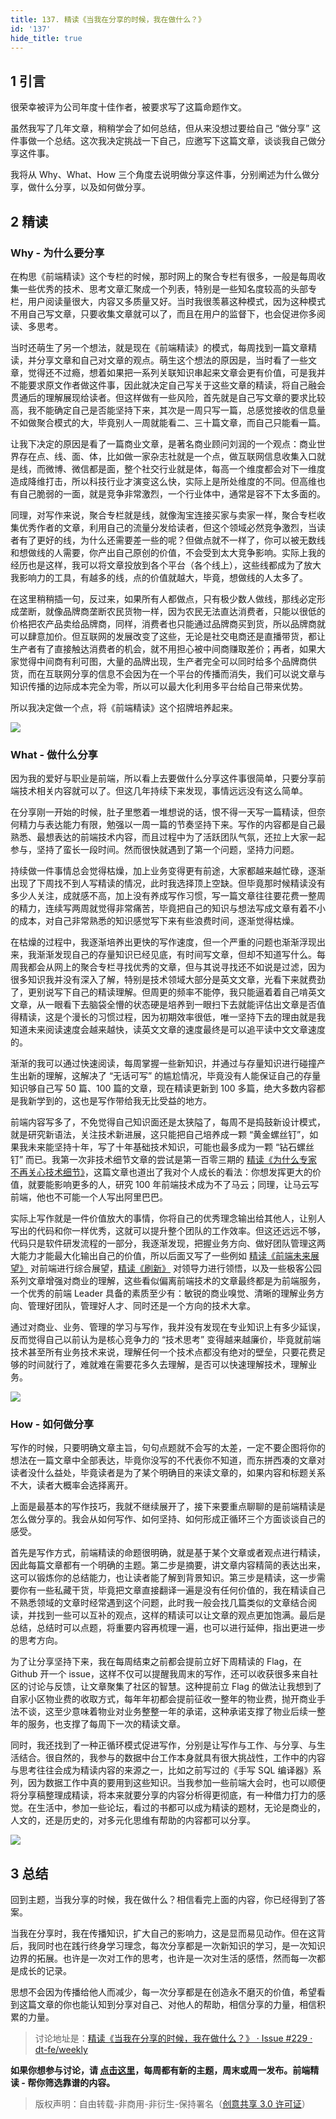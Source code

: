 ```yaml
---
title: 137. 精读《当我在分享的时候，我在做什么？》
id: '137'
hide_title: true
---
```


## 1 引言

很荣幸被评为公司年度十佳作者，被要求写了这篇命题作文。

虽然我写了几年文章，稍稍学会了如何总结，但从来没想过要给自己 “做分享” 这件事做一个总结。这次我决定挑战一下自己，应邀写下这篇文章，谈谈我自己做分享这件事。

我将从 Why、What、How 三个角度去说明做分享这件事，分别阐述为什么做分享，做什么分享，以及如何做分享。

## 2 精读

### Why - 为什么要分享

在构思《前端精读》这个专栏的时候，那时网上的聚合专栏有很多，一般是每周收集一些优秀的技术、思考文章汇聚成一个列表，特别是一些知名度较高的头部专栏，用户阅读量很大，内容又多质量又好。当时我很羡慕这种模式，因为这种模式不用自己写文章，只要收集文章就可以了，而且在用户的监督下，也会促进你多阅读、多思考。

当时还萌生了另一个想法，就是现在《前端精读》的模式，每周找到一篇文章精读，并分享文章和自己对文章的观点。萌生这个想法的原因是，当时看了一些文章，觉得还不过瘾，想着如果把一系列关联知识串起来文章会更有价值，可是我并不能要求原文作者做这件事，因此就决定自己写关于这些文章的精读，将自己融会贯通后的理解展现给读者。但这样做有一些风险，首先就是自己写文章的要求比较高，我不能确定自己是否能坚持下来，其次是一周只写一篇，总感觉接收的信息量不如做聚合模式的大，毕竟别人一周就能看二、三十篇文章，而自己只能看一篇。

让我下决定的原因是看了一篇商业文章，是著名商业顾问刘润的一个观点：商业世界存在点、线、面、体，比如做一家杂志社就是一个点，做互联网信息收集入口就是线，而微博、微信都是面，整个社交行业就是体，每高一个维度都会对下一维度造成降维打击，所以科技行业才演变这么快，实际上是所处维度的不同。但高维也有自己脆弱的一面，就是竞争非常激烈，一个行业体中，通常是容不下太多面的。

同理，对写作来说，聚合专栏就是线，就像淘宝连接买家与卖家一样，聚合专栏收集优秀作者的文章，利用自己的流量分发给读者，但这个领域必然竞争激烈，当读者有了更好的线，为什么还需要差一些的呢？但做点就不一样了，你可以被无数线和想做线的人需要，你产出自己原创的价值，不会受到太大竞争影响。实际上我的经历也是这样，我可以将文章投放到各个平台（各个线上），这些线都成为了放大我影响力的工具，有越多的线，点的价值就越大，毕竟，想做线的人太多了。

在这里稍稍插一句，反过来，如果所有人都做点，只有极少数人做线，那线必定形成垄断，就像品牌商垄断农民货物一样，因为农民无法直达消费者，只能以很低的价格把农产品卖给品牌商，同样，消费者也只能通过品牌商买到货，所以品牌商就可以肆意加价。但互联网的发展改变了这些，无论是社交电商还是直播带货，都让生产者有了直接触达消费者的机会，就不用担心被中间商赚取差价；再者，如果大家觉得中间商有利可图，大量的品牌出现，生产者完全可以同时给多个品牌商供货，而在互联网分享的信息不会因为在一个平台的传播而消失，我们可以说文章与知识传播的边际成本完全为零，所以可以最大化利用多平台给自己带来优势。

所以我决定做一个点，将《前端精读》这个招牌培养起来。

![](https://cdn.jsdelivr.net/gh/ViktorWong/imgbed/img/20210409192052.png)

### What - 做什么分享

因为我的爱好与职业是前端，所以看上去要做什么分享这件事很简单，只要分享前端技术相关内容就可以了。但这几年持续下来发现，事情远远没有这么简单。

在分享刚一开始的时候，肚子里憋着一堆想说的话，恨不得一天写一篇精读，但奈何精力与表达能力有限，勉强以一周一篇的节奏坚持下来。写作的内容都是自己最熟悉、最想表达的前端技术内容，而且过程中为了活跃团队气氛，还拉上大家一起参与，坚持了蛮长一段时间。然而很快就遇到了第一个问题，坚持力问题。

持续做一件事情总会觉得枯燥，加上业务变得更有前途，大家都越来越忙碌，逐渐出现了下周找不到人写精读的情况，此时我选择顶上空缺。但毕竟那时候精读没有多少人关注，成就感不高，加上没有养成写作习惯，写一篇文章往往要花费一整周的精力，连续写两周就觉得非常痛苦，毕竟把自己的知识与想法写成文章有着不小的成本，对自己非常熟悉的知识感觉写下来有些浪费时间，逐渐觉得枯燥。

在枯燥的过程中，我逐渐培养出更快的写作速度，但一个严重的问题也渐渐浮现出来，我渐渐发现自己的存量知识已经见底，有时间写文章，但却不知道写什么。每周我都会从网上的聚合专栏寻找优秀的文章，但与其说寻找还不如说是过滤，因为很多知识我并没有深入了解，特别是技术领域大部分是英文文章，光看下来就费劲了，更别说写下自己的精读理解。但周更的频率不能停，我只能逼着着自己啃英文文章，从一眼看下去脑袋全懵的状态硬是培养到一眼扫下去就能评估出文章是否值得精读，这是个漫长的习惯过程，因为初期效率很低，唯一坚持下去的理由就是我知道未来阅读速度会越来越快，读英文文章的速度最终是可以追平读中文文章速度的。

渐渐的我可以通过快速阅读，每周掌握一些新知识，并通过与存量知识进行碰撞产生出新的理解，这解决了 “无话可写” 的尴尬情况，毕竟没有人能保证自己的存量知识够自己写 50 篇、100 篇的文章，现在精读更新到 100 多篇，绝大多数内容都是我新学到的，这也是写作带给我无比受益的地方。

前端内容写多了，不免觉得自己知识面还是太狭隘了，每周不是捣鼓新设计模式，就是研究新语法，关注技术新进展，这只能把自己培养成一颗 “黄金螺丝钉”，如果我未来能坚持十年，写了十年基础技术知识，可能也最多成为一颗 “钻石螺丝钉” 而已。我第一次非技术细节文章的尝试是第一百零三期的 [精读《为什么专家不再关心技术细节》](https://github.com/dt-fe/weekly/blob/v2/103.%E7%B2%BE%E8%AF%BB%E3%80%8A%E4%B8%BA%E4%BB%80%E4%B9%88%E4%B8%93%E5%AE%B6%E4%B8%8D%E5%86%8D%E5%85%B3%E5%BF%83%E6%8A%80%E6%9C%AF%E7%BB%86%E8%8A%82%E3%80%8B.md)，这篇文章也道出了我对个人成长的看法：你想发挥更大的价值，就要能影响更多的人，研究 100 年前端技术成为不了马云；同理，让马云写前端，他也不可能一个人写出阿里巴巴。

实际上写作就是一件价值放大的事情，你将自己的优秀理念输出给其他人，让别人写出的代码和你一样优秀，这就可以提升整个团队的工作效率。但这还远远不够，代码只是软件研发流程的一部分，我逐渐发现，把握业务方向、做好团队管理这两大能力才能最大化输出自己的价值，所以后面又写了一些例如 [精读《前端未来展望》](https://github.com/dt-fe/weekly/blob/v2/111.%E7%B2%BE%E8%AF%BB%E3%80%8A%E5%89%8D%E7%AB%AF%E6%9C%AA%E6%9D%A5%E5%B1%95%E6%9C%9B%E3%80%8B.md) 对前端进行综合展望，[精读《刷新》](https://github.com/dt-fe/weekly/blob/v2/116.%E7%B2%BE%E8%AF%BB%E3%80%8A%E5%88%B7%E6%96%B0%E3%80%8B.md) 对领导力进行领悟，以及一些极客公园系列文章增强对商业的理解，这些看似偏离前端技术的文章最终都是为前端服务，一个优秀的前端 Leader 具备的素质至少有：敏锐的商业嗅觉、清晰的理解业务方向、管理好团队，管理好人才、同时还是一个方向的技术大拿。

通过对商业、业务、管理的学习与写作，我并没有发现在专业知识上有多少延误，反而觉得自己以前认为是核心竞争力的 “技术思考” 变得越来越廉价，毕竟就前端技术甚至所有业务技术来说，理解任何一个技术点都没有绝对的壁垒，只要花费足够的时间就行了，难就难在需要花多久去理解，是否可以快速理解技术，理解业务。

![](https://cdn.jsdelivr.net/gh/ViktorWong/imgbed/img/20210409192114.png)

### How - 如何做分享

写作的时候，只要明确文章主旨，句句点题就不会写的太差，一定不要企图将你的想法在一篇文章中全部表达，毕竟你没写的不代表你不知道，而东拼西凑的文章对读者没什么益处，毕竟读者是为了某个明确目的来读文章的，如果内容和标题关系不大，读者大概率会选择离开。

上面是最基本的写作技巧，我就不继续展开了，接下来要重点聊聊的是前端精读是怎么做分享的。我会从如何写作、如何坚持、如何形成正循环三个方面谈谈自己的感受。

首先是写作方式，前端精读的命题很明确，就是基于某个文章或者观点进行精读，因此每篇文章都有一个明确的主题。第二步是摘要，讲文章内容精简的表达出来，这可以锻炼你的总结能力，也让读者能了解到背景知识。第三步是精读，这一步需要你有一些私藏干货，毕竟把文章直接翻译一遍是没有任何价值的，我在精读自己不熟悉领域的文章时经常遇到这个问题，此时我一般会找几篇类似的文章结合阅读，并找到一些可以互补的观点，这样的精读可以让文章的观点更加饱满。最后是总结，总结时可以点题，将重要内容再梳理一遍，也可以进行延伸，指出更进一步的思考方向。

为了让分享坚持下来，我在每周结束之前都会提前立好下周精读的 Flag，在 Github 开一个 issue，这样不仅可以提醒我周末的写作，还可以收获很多来自社区的讨论与反馈，让文章聚集了社区的智慧。这种提前立 Flag 的做法让我想到了自家小区物业费的收取方式，每年年初都会提前征收一整年的物业费，抛开商业手法不谈，这至少意味着物业对业务整整一年的承诺，这种承诺支撑了物业后续一整年的服务，也支撑了每周下一次的精读文章。

同时，我还找到了一种正循环模式促进写作，分别是让写作与工作、与分享、与生活结合。很自然的，我参与的数据中台工作本身就具有很大挑战性，工作中的内容与思考往往会成为精读内容的来源之一，比如之前写过的《手写 SQL 编译器》系列，因为数据工作中真的要用到这些知识。当我参加一些前端大会时，也可以顺便将分享稿整理成精读，将本来就要分享的内容分析得更彻底，有一种借力打力的感觉。在生活中，参加一些论坛，看过的书都可以成为精读的题材，无论是商业的，人文的，还是历史的，对多元化思维有帮助的内容都可以分享。

![](https://cdn.jsdelivr.net/gh/ViktorWong/imgbed/img/20210409192140.png)

## 3 总结

回到主题，当我分享的时候，我在做什么？相信看完上面的内容，你已经得到了答案。

当我在分享时，我在传播知识，扩大自己的影响力，这是显而易见动作。但在这背后，我同时也在践行终身学习理念，每次分享都是一次新知识的学习，是一次知识边界的拓展。也许是一次对工作的思考，也许是一次对生活的感悟，然而每一次都是成长的记录。

思想不会因为传播给他人而减少，每一次分享都是在创造永不磨灭的价值，希望看到这篇文章的你也能认知到分享对自己、对他人的帮助，相信分享的力量，相信积累的力量。

> 讨论地址是：[精读《当我在分享的时候，我在做什么？》 · Issue #229 · dt-fe/weekly](https://github.com/dt-fe/weekly/issues/229)

**如果你想参与讨论，请 [点击这里](https://github.com/dt-fe/weekly)，每周都有新的主题，周末或周一发布。前端精读 - 帮你筛选靠谱的内容。**

> 版权声明：自由转载-非商用-非衍生-保持署名（[创意共享 3.0 许可证](https://creativecommons.org/licenses/by-nc-nd/3.0/deed.zh)）

